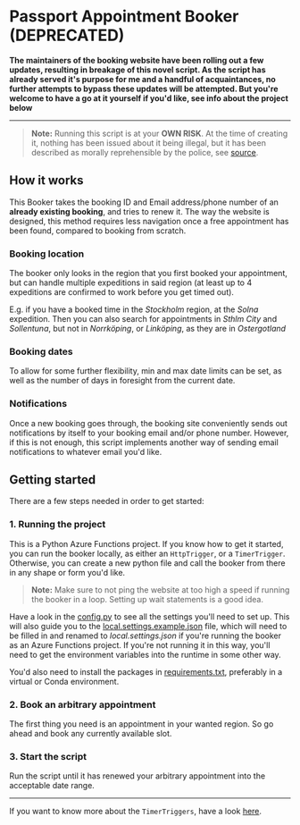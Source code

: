 # Passport Appointment Booker (DEPRECATED)

**The maintainers of the booking website have been rolling out a few updates, resulting in breakage of this novel script. As the script has already served it's purpose for me and a handful of acquaintances, no further attempts to bypass these updates will be attempted. But you're welcome to have a go at it yourself if you'd like, see info about the project below**

---
> **Note:** Running this script is at your **OWN RISK**. At the time of creating it, nothing has been issued about it being illegal, but it has been described as morally reprehensible by the police, see [source](https://www.svt.se/nyheter/lokalt/stockholm/svart-att-fa-tid-for-nytt-pass-i-stockholm-sa-fick-han-tid-snabbare?fbclid=IwAR2r1q1NWRMq20tXuznfwP69LtV1La3B4-B96FLu0RXp1bMHQoP93MC-fls).    

## How it works

This Booker takes the booking ID and Email address/phone number of an **already existing booking**, and tries to renew it. The way the website is designed, this method requires less navigation once a free appointment has been found, compared to booking from scratch.

### Booking location 
The booker only looks in the region that you first booked your appointment, but can handle multiple expeditions in said region (at least up to 4 expeditions are confirmed to work before you get timed out). 

E.g. if you have a booked time in the *Stockholm* region, at the *Solna* expedition. Then you can also search for appointments in *Sthlm City* and *Sollentuna*, but not in *Norrköping*, or *Linköping*, as they are in *Ostergotland*        

### Booking dates
To allow for some further flexibility, min and max date limits can be set, as well as the number of days in foresight from the current date.  

### Notifications
Once a new booking goes through, the booking site conveniently sends out notifications by itself to your booking email and/or phone number. However, if this is not enough, this script implements another way of sending email notifications to whatever email you'd like.  

## Getting started
There are a few steps needed in order to get started:

### 1. Running the project
This is a Python Azure Functions project. If you know how to get it started, you can run the booker locally, as either an ```HttpTrigger```, or a ```TimerTrigger```. Otherwise, you can create a new python file and call the booker from there in any shape or form you'd like.  

> **Note:** Make sure to not ping the website at too high a speed if running the booker in a loop. Setting up wait statements is a good idea.

Have a look in the [config.py](/src/config.py) to see all the settings you'll need to set up. This will also guide you to the [local.settings.example.json](/src/local.settings.example.json) file, which will need to be filled in and renamed to *local.settings.json* if you're running the booker as an Azure Functions project. If you're not running it in this way, you'll need to get the environment variables into the runtime in some other way. 

You'd also need to install the packages in [requirements.txt](/src/requirements.txt), preferably in a virtual or Conda environment. 

### 2. Book an arbitrary appointment 
The first thing you need is an appointment in your wanted region. So go ahead and book any currently available slot.

### 3. Start the script
Run the script until it has renewed your arbitrary appointment into the acceptable date range.  



---
If you want to know more about the ```TimerTriggers```, have a look [here](/src/timer-booker/readme.md).